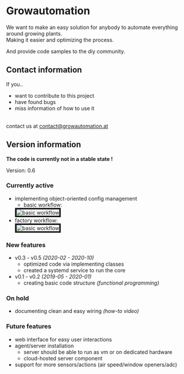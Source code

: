 # Growautomation
We want to make an easy solution for anybody to automate everything around growing plants. <br />
Making it easier and optimizing the process.

And provide code samples to the diy community.

## Contact information
If you..
- want to contribute to this project
- have found bugs
- miss information of how to use it

<br> contact us at contact@growautomation.at

## Version information

__The code is currently not in a stable state !__

Version: 0.6

### Currently active
- implementing object-oriented config management
    - basic workflow: <br>
  <img src="https://github.com/superstes/growautomation/blob/dev/img/GaBasicWorkflow.png" float="middle" border="4" alt="basic workflow">
- factory workflow: <br>
  <img src="https://github.com/superstes/growautomation/blob/dev/img/GaFactoryWorkflow.png" float="middle" border="4" alt="basic workflow">

### New features
- v0.3 - v0.5 _(2020-02 - 2020-10)_
  - optimized code via implementing classes
  - created a systemd service to run the core
- v0.1 - v0.2 _(2019-05 - 2020-01)_
  - creating basic code structure _(functional programming)_

### On hold 
- documenting clean and easy wiring _(how-to video)_

### Future features
- web interface for easy user interactions
- agent/server installation
  - server should be able to run as vm or on dedicated hardware
  - cloud-hosted server component
- support for more sensors/actions (air speed/window openers/adc)
  